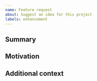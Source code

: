```yaml
---
name: Feature request
about: Suggest an idea for this project
labels: enhancement
---
```


## Summary

<!-- One paragraph explanation of the feature. -->

## Motivation

<!-- Why are we doing this? -->

## Additional context

<!-- Add any other context or screenshots about the feature request here. -->
